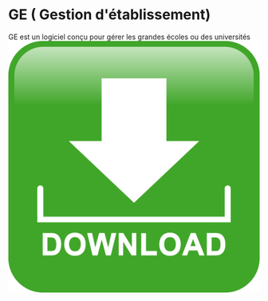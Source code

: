 # GE ( Gestion d'établissement)
GE est un logiciel conçu pour gérer les grandes écoles ou des universités
[![Download|110x110,10%](src/dist/img/down.png)](https://github.com/jahjuno/GE/releases/download/v1.0.0/ge.exe)

